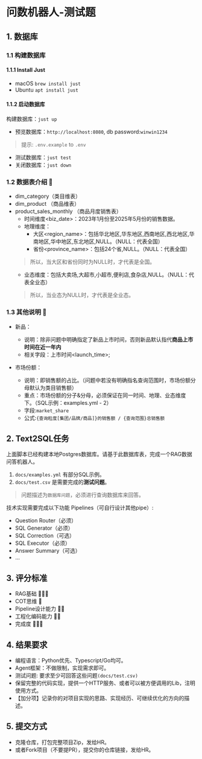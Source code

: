 # 问数机器人-测试题

## 1. 数据库

### 1.1 构建数据库

#### 1.1.1 Install Just

* macOS ```brew install just```
* Ubuntu ```apt install just```

#### 1.1.2 启动数据库

构建数据库：```just up```

* 预览数据库：`http://localhost:8080`, db password:`winwin1234`

> 提示: `.env.example` to `.env`

* 测试数据库：```just test```
* 关闭数据库：```just down```

### 1.2 数据表介绍 🌟

* dim_category（类目维表）
* dim_product （商品维表）
* product_sales_monthly （商品月度销售表）
    * 时间维度<biz_date>：2023年1月份至2025年5月份的销售数据。
    * 地理维度：
        * 大区<region_name>：包括华北地区,华东地区,西南地区,西北地区,华南地区,华中地区,东北地区,NULL。（NULL：代表全国）
        * 省份<province_name>：包括24个省,NULL。（NULL：代表全国）
  > 所以，当大区和省份同时为NULL时，才代表是全国。
    * 业态维度<channel>：包括大卖场,大超市,小超市,便利店,食杂店,NULL。（NULL：代表全业态）
  > 所以，当业态为NULL时，才代表是全业态。

### 1.3 其他说明 🌟

* 新品：
    * 说明：除非问题中明确指定了新品上市时间，否则新品默认指代**商品上市时间在近一年内**
    * 相关字段：上市时间<launch_time>;

* 市场份额：
    * 说明：即销售额的占比。（问题中若没有明确指名查询范围时，市场份额分母默认为类目销售额）
    * 重点：市场份额的分子&分母，必须保证在同一时间、地理、业态维度下。（SQL示例：examples.yml - 2）
    * 字段:`market_share`
    * 公式:`{查询粒度[集团/品牌/商品]}的销售额 / {查询范围}总销售额`

## 2. Text2SQL任务

上面脚本已经构建本地Postgres数据库。请基于此数据库表，完成一个RAG数据问答机器人。

1. `docs/examples.yml` 有部分SQL示例。
2. `docs/test.csv` 是需要完成的**测试问题**。

> 问题描述为`数据库问题`，必须进行查询数据库来回答。

技术实现需要完成以下功能 Pipelines（可自行设计其他pipe）:

* Question Router（必须）
* SQL Generator（必须）
* SQL Correction（可选）
* SQL Executor（必须）
* Answer Summary（可选）
* ...

## 3. 评分标准

* RAG基础 🌟🌟🌟
* COT思维 🌟
* Pipeline设计能力 🌟🌟
* 工程化编码能力 🌟🌟
* 完成度 🌟🌟🌟

## 4. 结果要求

* 编程语言：Python优先、Typescript/Go均可。
* Agent框架：不做限制，实现需求即可。
* 测试问题: 要求至少可回答这些问题`(docs/test.csv)`
* 保留完整的代码实现，提供一个HTTP服务、或者可以被方便调用的Lib，注明使用方式。
* 【加分项】记录你的对项目实现的思路、实现经历、可继续优化的方向的描述。

## 5. 提交方式

* 克隆仓库，打包完整项目Zip，发给HR。
* 或者Fork项目（不要提PR），提交你的仓库链接，发给HR。